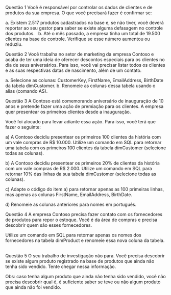 Questão 1
Você é responsável por controlar os dados de clientes e de produtos da sua empresa. O que você precisará fazer é confirmar se:   

a. Existem 2.517 produtos cadastrados na base e, se não tiver, você deverá reportar ao seu gestor para saber se existe alguma defasagem no controle dos produtos.   
b. Até o mês passado, a empresa tinha um total de 19.500 clientes na base de controle. Verifique se esse número aumentou ou reduziu.   


Questão 2
Você trabalha no setor de marketing da empresa Contoso e acaba de ter uma ideia de oferecer descontos especiais para os clientes no dia de seus aniversários. Para isso, você vai precisar listar todos os clientes e as suas respectivas datas de nascimento, além de um contato.   

a. Selecione as colunas: CustomerKey, FirstName, EmailAddress, BirthDate da tabela dimCustomer.
b. Renomeie as colunas dessa tabela usando o alias (comando AS).   
 

Questão 3
A Contoso está comemorando aniversário de inauguração de 10 anos e pretende fazer uma ação de premiação para os clientes. A empresa quer presentear os primeiros clientes desde a inauguração.

Você foi alocado para levar adiante essa ação. Para isso, você terá que fazer o seguinte:   

a) A Contoso decidiu presentear os primeiros 100 clientes da história com um vale compras de R$ 10.000. Utilize um comando em SQL para retornar uma tabela com os primeiros 100 clientes da tabela dimCustomer (selecione todas as colunas).   

b) A Contoso decidiu presentear os primeiros 20% de clientes da história com um vale compras de R$ 2.000. Utilize um comando em SQL para retornar 10% das linhas da sua tabela dimCustomer (selecione todas as colunas).   

c) Adapte o código do item a) para retornar apenas as 100 primeiras linhas, mas apenas as colunas FirstName, EmailAddress, BirthDate.   

d) Renomeie as colunas anteriores para nomes em português.


Questão 4
A empresa Contoso precisa fazer contato com os fornecedores de produtos para repor o estoque. Você é da área de compras e precisa descobrir quem são esses fornecedores.

Utilize um comando em SQL para retornar apenas os nomes dos fornecedores na tabela dimProduct e renomeie essa nova coluna da tabela.   


Questão 5
O seu trabalho de investigação não para. Você precisa descobrir se existe algum produto registrado na base de produtos que ainda não tenha sido vendido. Tente chegar nessa informação.

Obs: caso tenha algum produto que ainda não tenha sido vendido, você não precisa descobrir qual é, é suficiente saber se teve ou não algum produto que ainda não foi vendido.
